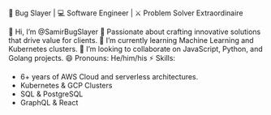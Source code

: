 🐞 Bug Slayer | 💻 Software Engineer | ⚔️ Problem Solver Extraordinaire

👋 Hi, I’m @SamirBugSlayer
👀 Passionate about crafting innovative solutions that drive value for clients.
🌱 I’m currently learning Machine Learning and Kubernetes clusters.
💞️ I’m looking to collaborate on JavaScript, Python, and Golang projects.
😄 Pronouns: He/him/his
⚡ Skills:
   - 6+ years of AWS Cloud and serverless architectures.
   - Kubernetes & GCP Clusters
   - SQL & PostgreSQL
   - GraphQL & React

<!---
SamirBugSlayer/SamirBugSlayer is a ✨ special ✨ repository because its `README.md` (this file) appears on your GitHub profile.
You can click the Preview link to take a look at your changes.
--->
